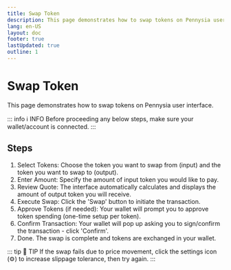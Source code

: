 ```yaml
---
title: Swap Token
description: This page demonstrates how to swap tokens on Pennysia user interface.
lang: en-US
layout: doc
footer: true
lastUpdated: true
outline: 1
---
```


# Swap Token
This page demonstrates how to swap tokens on Pennysia user interface.
<YouTubeEmbed video-id="7o7ya0se5Y4" />

::: info :information_source:  INFO
Before proceeding any below steps, make sure your wallet/account is connected.
:::

## Steps
1. Select Tokens: Choose the token you want to swap from (input) and the token you want to swap to (output).
2. Enter Amount: Specify the amount of input token you would like to pay.
3. Review Quote: The interface automatically calculates and displays the amount of output token you will receive.
4. Execute Swap: Click the 'Swap' button to initiate the transaction.
5. Approve Tokens (if needed): Your wallet will prompt you to approve token spending (one-time setup per token).
6. Confirm Transaction: Your wallet will pop up asking you to sign/confirm the transaction - click 'Confirm'.
7. Done. The swap is complete and tokens are exchanged in your wallet.



::: tip :book: TIP
If the swap fails due to price movement, click the settings icon (⚙️) to increase slippage tolerance, then try again.
 :::

